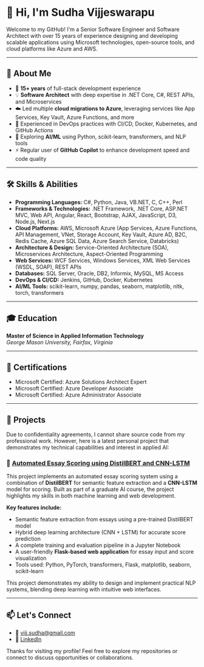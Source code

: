 # 👋 Hi, I'm Sudha Vijjeswarapu

Welcome to my GitHub! I'm a Senior Software Engineer and Software Architect with over 15 years of experience designing and developing scalable applications using Microsoft technologies, open-source tools, and cloud platforms like Azure and AWS.

---

## 💼 About Me

- 🧠 **15+ years** of full-stack development experience  
- 💡 **Software Architect** with deep expertise in .NET Core, C#, REST APIs, and Microservices  
- ☁️ Led multiple **cloud migrations to Azure**, leveraging services like App Services, Key Vault, Azure Functions, and more  
- 🔧 Experienced in DevOps practices with CI/CD, Docker, Kubernetes, and GitHub Actions  
- 🤖 Exploring **AI/ML** using Python, scikit-learn, transformers, and NLP tools  
- ⚡ Regular user of **GitHub Copilot** to enhance development speed and code quality  

---

## 🛠️ Skills & Abilities

- **Programming Languages:** C#, Python, Java, VB.NET, C, C++, Perl  
- **Frameworks & Technologies:** .NET Framework, .NET Core, ASP.NET MVC, Web API, Angular, React, Bootstrap, AJAX, JavaScript, D3, Node.js, Next.js  
- **Cloud Platforms:** AWS, Microsoft Azure (App Services, Azure Functions, API Management, VNet, Storage Account, Key Vault, Azure AD, B2C, Redis Cache, Azure SQL Data, Azure Search Service, Databricks)  
- **Architecture & Design:** Service-Oriented Architecture (SOA), Microservices Architecture, Aspect-Oriented Programming  
- **Web Services:** WCF Services, Windows Services, XML Web Services (WSDL, SOAP), REST APIs  
- **Databases:** SQL Server, Oracle, DB2, Informix, MySQL, MS Access  
- **DevOps & CI/CD:** Jenkins, GitHub, Docker, Kubernetes  
- **AI/ML Tools:** scikit-learn, numpy, pandas, seaborn, matplotlib, nltk, torch, transformers  

---

## 🎓 Education

**Master of Science in Applied Information Technology**  
*George Mason University, Fairfax, Virginia*

---

## 📜 Certifications

- Microsoft Certified: Azure Solutions Architect Expert  
- Microsoft Certified: Azure Developer Associate  
- Microsoft Certified: Azure Administrator Associate  

---

## 🧪 Projects

Due to confidentiality agreements, I cannot share source code from my professional work. However, here is a latest personal project that demonstrates my technical capabilities and interest in applied AI:

### 🤖 [Automated Essay Scoring using DistilBERT and CNN-LSTM](https://github.com/sudhavijj/TermProjectAIT726)

This project implements an automated essay scoring system using a combination of **DistilBERT** for semantic feature extraction and a **CNN-LSTM** model for scoring. Built as part of a graduate AI course, the project highlights my skills in both machine learning and web development.

**Key features include:**

- Semantic feature extraction from essays using a pre-trained DistilBERT model  
- Hybrid deep learning architecture (CNN + LSTM) for accurate score prediction  
- A complete training and evaluation pipeline in a Jupyter Notebook  
- A user-friendly **Flask-based web application** for essay input and score visualization  
- Tools used: Python, PyTorch, transformers, Flask, matplotlib, seaborn, scikit-learn  

This project demonstrates my ability to design and implement practical NLP systems, blending deep learning with intuitive web interfaces.


---

## 📫 Let's Connect

- 📧 vijj.sudha@gmail.com  
- 💼 [LinkedIn](https://www.linkedin.com/in/sudhavijjeswarapu)  

Thanks for visiting my profile! Feel free to explore my repositories or connect to discuss opportunities or collaborations.
